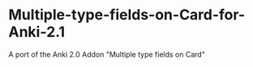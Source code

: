 # Multiple-type-fields-on-Card-for-Anki-2.1
A port of the Anki 2.0 Addon "Multiple type fields on Card"
